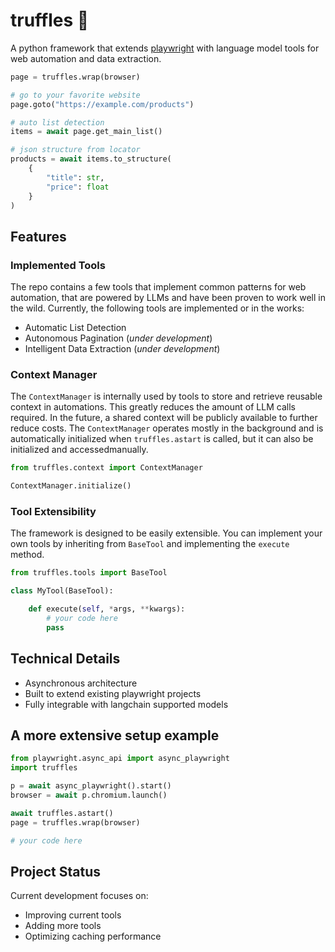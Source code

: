 # truffles 🍫
A python framework that extends [playwright](https://playwright.dev/) with language model tools for web automation and data extraction.

```python
page = truffles.wrap(browser)

# go to your favorite website
page.goto("https://example.com/products")

# auto list detection
items = await page.get_main_list() 

# json structure from locator
products = await items.to_structure(
    {
        "title": str, 
        "price": float
    }
) 
```

## Features

### Implemented Tools
The repo contains a few tools that implement common patterns for web automation, that are powered by LLMs and have been proven to work well in the wild.
Currently, the following tools are implemented or in the works:
- Automatic List Detection
- Autonomous Pagination (_under development_)
- Intelligent Data Extraction (_under development_)

### Context Manager
The `ContextManager` is internally used by tools to store and retrieve reusable context in automations. This greatly reduces the amount of LLM calls required.
In the future, a shared context will be publicly available to further reduce costs.
The `ContextManager` operates mostly in the background and is automatically initialized when `truffles.astart` is called, but it can also be initialized and accessedmanually.
```python
from truffles.context import ContextManager

ContextManager.initialize()
```

### Tool Extensibility
The framework is designed to be easily extensible. You can implement your own tools by inheriting from `BaseTool` and implementing the `execute` method.
```python
from truffles.tools import BaseTool

class MyTool(BaseTool): 

    def execute(self, *args, **kwargs):
        # your code here
        pass
```

## Technical Details
- Asynchronous architecture
- Built to extend existing playwright projects
- Fully integrable with langchain supported models

## A more extensive setup example
```python
from playwright.async_api import async_playwright
import truffles

p = await async_playwright().start()
browser = await p.chromium.launch()

await truffles.astart()
page = truffles.wrap(browser)

# your code here
```

## Project Status
Current development focuses on:
- Improving current tools
- Adding more tools
- Optimizing caching performance


